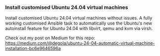 ### Install customised Ubuntu 24.04 virtual machines

Install customised Ubuntu 24.04 virtual machines without issues.
A fully working customised Ansible task to automatically use the Ubuntu's new autoinstall feature for Ubuntu 24.04 with libvirt, qemu and kvm via virsh.

Check out my post on Medium for this repo: https://medium.com/@degola/ubuntu-24-04-automatic-virtual-machine-installation-bc6e9646596a
